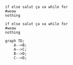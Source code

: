 
```glados-lang
if else salut ça va while for
#woaw 
nothing
```

```shell
if else salut ça va while for
#woaw 
nothing
```

```mermaid
graph TD;
    A-->B;
    A-->C;
    B-->D;
    C-->D;
```